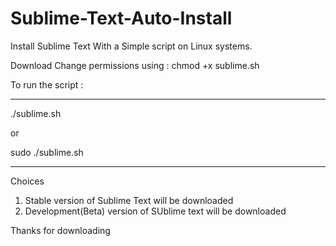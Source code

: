# Sublime-Text-Auto-Install
Install Sublime Text With a Simple script on Linux systems.

Download 
Change permissions using : chmod +x sublime.sh

To run the script : 
******************

./sublime.sh 

or 

sudo ./sublime.sh

****************************


Choices
1. Stable version of Sublime Text will be downloaded 
2. Development(Beta) version of SUblime text will be downloaded

Thanks for downloading



